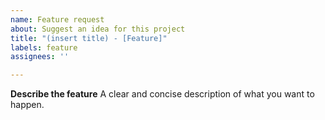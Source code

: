 ```yaml
---
name: Feature request
about: Suggest an idea for this project
title: "(insert title) - [Feature]"
labels: feature
assignees: ''

---
```


**Describe the feature**
A clear and concise description of what you want to happen.
